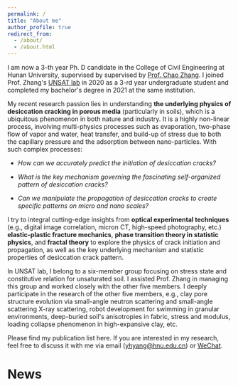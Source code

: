 ```yaml
---
permalink: /
title: "About me"
author_profile: true
redirect_from: 
  - /about/
  - /about.html
---
```


I am now a 3-th year Ph. D candidate in the College of Civil Engineering at Hunan University, supervised by supervised by [Prof. Chao Zhang](https://www.researchgate.net/profile/Chao-Zhang-43). I joined Prof. Zhang's [UNSAT lab](https://chaozhanghnu.github.io/team/) in 2020 as a 3-rd year undergraduate student and completed my bachelor's degree in 2021 at the same institution. 

My recent research passion lies in understanding **the underlying physics of desiccation cracking in porous media** (particularly in soils), which is a ubiquitous phenomenon in both nature and industry. It is a highly non-linear process, involving multi-physics processes such as evaporation, two-phase flow of vapor and water, heat transfer, and build-up of stress due to both the capillary pressure and the adsorption between nano-particles. With such complex processes:

* _How can we accurately predict the initiation of desiccation cracks?_ 

* _What is the key mechanism governing the fascinating self-organized pattern of desiccation cracks?_ 

* _Can we manipulate the propagation of desiccation cracks to create specific patterns on micro and nano scales?_ 

I try to integral cutting-edge insights from **optical experimental techniques** (e.g., digital image correlation, micron CT, high-speed photography, etc.) **elastic-plastic fracture mechanics**, **phase transition theory in statistic physics**, and **fractal theory** to explore the physics of crack initiation and propagation, as well as the key underlying mechanism and statistic properties of desiccation crack pattern. 

In UNSAT lab, I belong to a six-member group focusing on stress state and constitutive relation for unsaturated soil. I assisted Prof. Zhang in managing this group and worked closely with the other five members. I deeply participate in the research of the other five members, e.g., clay pore structure evolution via small-angle neutron scattering and small-angle scattering X-ray scattering, robot development for swimming in granular environments, deep-buried soil's anisotropies in fabric, stress and modulus, loading collapse phenomenon in high-expansive clay, etc. 

Please find my publication list here. If you are interested in my research, feel free to discuss it with me via email (yhyang@hnu.edu.cn) or [WeChat](../images/wechat.jpg). 

News
======
